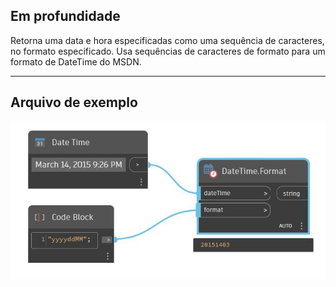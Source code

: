 ## Em profundidade
Retorna uma data e hora especificadas como uma sequência de caracteres, no formato especificado. Usa sequências de caracteres de formato para um formato de DateTime do MSDN.
___
## Arquivo de exemplo

![Format](./DSCore.DateTime.Format_img.jpg)

